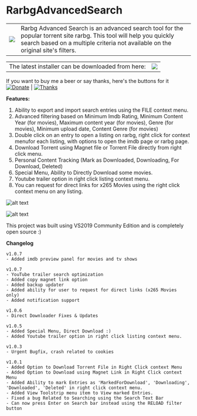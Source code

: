 # RarbgAdvancedSearch

<table style="width:100%">
  <tr>
    <td><img src="https://i.postimg.cc/BnFj6nXH/Webp-net-resizeimage.png"></td>
    <td>Rarbg Advanced Search is an advanced search tool for the popular torrent site rarbg. This tool will help you quickly search based on a multiple criteria not available on the original site's filters.</td>    
  </tr>
</table>

<table style="width:100%">
  <tr>
    <td>The latest installer can be downloaded from here:</td>
    <td><a href="https://raw.githubusercontent.com/ashvin-bhuttoo/RarbgAdvancedSearch/master/RarbgAdvancedSearchSetup/Release/RarbgAdvancedSearchSetup.msi"><img src="http://icons.iconarchive.com/icons/dtafalonso/android-lollipop/32/Downloads-icon.png"></a> </td>    
  </tr>
</table>

If you want to buy me a beer or say thanks, here's the buttons for it<br/>
[![Donate](https://img.shields.io/badge/Donate-PayPal-green.svg)](https://paypal.me/ABhuttoo?locale.x=en_US) | [![Thanks](https://img.shields.io/badge/Say%20Thanks-!-1EAEDB.svg)](https://saythanks.io/to/ashvin.bhuttoo%40gmail.com)

<b>Features:</b>
1. Ability to export and import search entries using the FILE context menu.
2. Advanced filtering based on Minimum Imdb Rating, Minimum Content Year (for movies), Maximum content year (for movies), Genre (for movies), Minimum upload date, Content Genre (for movies)
3. Double click on an entry to open a listing on rarbg, right click for context menufor each listing, with options to open the imdb page or rarbg page.
4. Download Torrent using Magnet file or Torrent File directly from right click menu.
5. Personal Content Tracking (Mark as Downloaded, Downloading, For Download, Deleted)
6. Special Menu, Ability to Directly Download some movies.
7. Youtube trailer option in right click listing context menu.
8. You can request for direct links for x265 Movies using the right click context menu on any listing.

![alt text](https://i.imgur.com/Rc9P3Es.png)

![alt text](https://i.imgur.com/CUxcDr7.png)

This project was built using VS2019 Community Edition and is completely open source :)

<b>Changelog</b>
```
v1.0.7
- Added imdb preview panel for movies and tv shows

v1.0.7
- YouTube trailer search optimization
- Added copy magnet link option
- Added backup updater
- Added ability for user to request for direct links (x265 Movies only)
- Added notification support

v1.0.6
- Direct Downloader Fixes & Updates

v1.0.5
- Added Special Menu, Direct Download :)
- Added Youtube trailer option in right click listing context menu.

v1.0.3
- Urgent Bugfix, crash related to cookies

v1.0.1
- Added Option to Download Torrent File in Right Click context Menu
- Added Option to Download using Magnet Link in Right Click context Menu
- Added Ability to mark Entries as 'MarkedForDownload', 'Downloading', 'Downloaded', 'Deleted' in right click context menu. 
- Added View Toolstrip menu item to View marked Entries.
- Fixed a bug Related to Searching using the Search Text Bar
- Can now press Enter on Search bar instead using the RELOAD filter button
```

